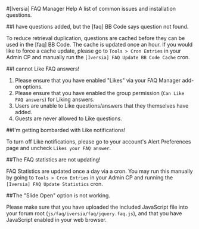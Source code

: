 #[Iversia] FAQ Manager Help
A list of common issues and installation questions.

##I have questions added, but the [faq] BB Code says question not found.
	
To reduce retrieval duplication, questions are cached before they can be used in the [faq] BB Code. The cache is updated once an hour. If you would like to force a cache update, please go to `Tools > Cron Entries` in your Admin CP and manually run the `[Iversia] FAQ Update BB Code Cache` cron.

##I cannot Like FAQ answers!

1. Please ensure that you have enabled "Likes" via your FAQ Manager add-on options.
1. Please ensure that you have enabled the group permission (`Can Like FAQ answers`) for Liking answers.
1. Users are unable to Like questions/answers that they themselves have added.
1. Guests are never allowed to Like questions.

##I'm getting bombarded with Like notifications!

To turn off Like notifications, please go to your account's Alert Preferences page and uncheck `Likes your FAQ answer`.


##The FAQ statistics are not updating!

FAQ Statistics are updated once a day via a cron. You may run this manually by going to `Tools > Cron Entries` in your Admin CP and running the `[Iversia] FAQ Update Statistics` cron.

##The "Slide Open" option is not working.

Please make sure that you have uploaded the included JavaScript file into your forum root (`js/faq/iversia/faq/jquery.faq.js`), and that you have JavaScript enabled in your web browser.